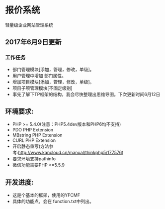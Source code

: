 # 报价系统

轻量级企业网站管理系统

## 2017年6月9日更新
### 工作任务
* 部门管理模块[添加，管理，修改，单级]。
* 用户管理中增加 部门属性。
* 增加项目模块[添加，管理，修改，单级]。
* 项目子项管理模块[不固定级别]
* 事先了解下TP框架的结构，我会尽快整理出思维导图。下次更新时间6月12日




## 环境要求:
* PHP >= 5.4.0(注意：PHP5.4dev版本和PHP6均不支持)
* PDO PHP Extension
* MBstring PHP Extension
* CURL PHP Extension
* 开启静态重写(方法参考:http://www.kancloud.cn/manual/thinkphp5/177576)
* 要求环境支持pathinfo
* 微信功能需要PHP >=5.5.9

## 开发进度:
* 这是个基本的框架，使用的YFCMF
* 具体的功能点，会在 function.txt中列出。